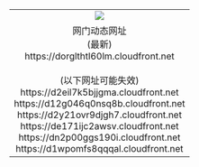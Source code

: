 ﻿<table>
  <tr></tr>
  <tr><td colspan=2 align=center><img src="https://dorglthtl60lm.cloudfront.net/Up/oGate.jpg" /></td></tr>
  <tr><td colspan=2 align=center>网门动态网址<br/>(最新)
<br>https://dorglthtl60lm.cloudfront.net
<br/><br/>(以下网址可能失效)
<br>https://d2eil7k5bjjgma.cloudfront.net
<br>https://d12g046q0nsq8b.cloudfront.net
<br>https://d2y21ovr9djgh7.cloudfront.net
<br>https://de171ijc2awsv.cloudfront.net
<br>https://dn2p00ggs190i.cloudfront.net
<br>https://d1wpomfs8qqqal.cloudfront.net
    </td>
  </tr>
</table>
